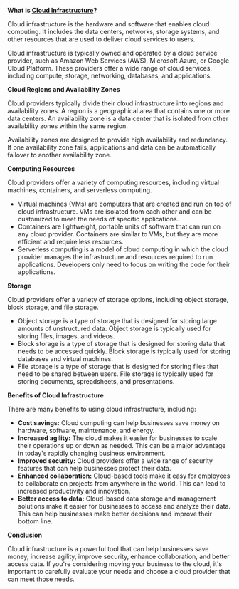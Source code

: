 **What is [Cloud Infrastructure](https://medium.com/@ubf16371/cloud-infrastructure-what-is-it-and-how-does-it-work-f8191d757a30)?**

Cloud infrastructure is the hardware and software that enables cloud computing. It includes the data centers, networks, storage systems, and other resources that are used to deliver cloud services to users.

Cloud infrastructure is typically owned and operated by a cloud service provider, such as Amazon Web Services (AWS), Microsoft Azure, or Google Cloud Platform. These providers offer a wide range of cloud services, including compute, storage, networking, databases, and applications.

**Cloud Regions and Availability Zones**

Cloud providers typically divide their cloud infrastructure into regions and availability zones. A region is a geographical area that contains one or more data centers. An availability zone is a data center that is isolated from other availability zones within the same region.

Availability zones are designed to provide high availability and redundancy. If one availability zone fails, applications and data can be automatically failover to another availability zone.

**Computing Resources**

Cloud providers offer a variety of computing resources, including virtual machines, containers, and serverless computing.

- Virtual machines (VMs) are computers that are created and run on top of cloud infrastructure. VMs are isolated from each other and can be customized to meet the needs of specific applications.
- Containers are lightweight, portable units of software that can run on any cloud provider. Containers are similar to VMs, but they are more efficient and require less resources.
- Serverless computing is a model of cloud computing in which the cloud provider manages the infrastructure and resources required to run applications. Developers only need to focus on writing the code for their applications.

**Storage**

Cloud providers offer a variety of storage options, including object storage, block storage, and file storage.

- Object storage is a type of storage that is designed for storing large amounts of unstructured data. Object storage is typically used for storing files, images, and videos.
- Block storage is a type of storage that is designed for storing data that needs to be accessed quickly. Block storage is typically used for storing databases and virtual machines.
- File storage is a type of storage that is designed for storing files that need to be shared between users. File storage is typically used for storing documents, spreadsheets, and presentations.

**Benefits of Cloud Infrastructure**

There are many benefits to using cloud infrastructure, including:

- **Cost savings:** Cloud computing can help businesses save money on hardware, software, maintenance, and energy.
- **Increased agility:** The cloud makes it easier for businesses to scale their operations up or down as needed. This can be a major advantage in today's rapidly changing business environment.
- **Improved security:** Cloud providers offer a wide range of security features that can help businesses protect their data.
- **Enhanced collaboration:** Cloud-based tools make it easy for employees to collaborate on projects from anywhere in the world. This can lead to increased productivity and innovation.
- **Better access to data:** Cloud-based data storage and management solutions make it easier for businesses to access and analyze their data. This can help businesses make better decisions and improve their bottom line.

**Conclusion**

Cloud infrastructure is a powerful tool that can help businesses save money, increase agility, improve security, enhance collaboration, and better access data. If you're considering moving your business to the cloud, it's important to carefully evaluate your needs and choose a cloud provider that can meet those needs.
